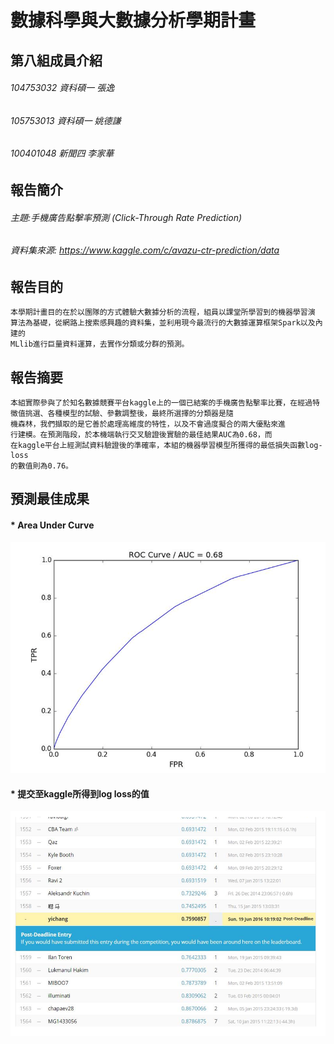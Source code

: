 數據科學與大數據分析學期計畫
========

## 第八組成員介紹

###### 104753032 資科碩一 張逸
###### 105753013 資科碩一 姚德謙
###### 100401048 新聞四 李家華


## 報告簡介

###### 主題:手機廣告點擊率預測 (Click-Through Rate Prediction)<br/>
###### 資料集來源: <https://www.kaggle.com/c/avazu-ctr-prediction/data> <br/>


## 報告目的  
   
    
    本學期計畫目的在於以團隊的方式體驗大數據分析的流程，組員以課堂所學習到的機器學習演
    算法為基礎，從網路上搜索感興趣的資料集，並利用現今最流行的大數據運算框架Spark以及內建的
    MLlib進行巨量資料運算，去實作分類或分群的預測。


## 報告摘要  

    本組實際參與了於知名數據競賽平台kaggle上的一個已結案的手機廣告點擊率比賽，在經過特徵值挑選、各種模型的試驗、參數調整後，最終所選擇的分類器是隨
    機森林，我們擷取的是它善於處理高維度的特性，以及不會過度擬合的兩大優點來進
    行建模。在預測階段，於本機端執行交叉驗證後實驗的最佳結果AUC為0.68，而
    在kaggle平台上經測試資料驗證後的準確率，本組的機器學習模型所獲得的最低損失函數log-loss
    的數值則為0.76。
    
## 預測最佳成果
#### * Area Under Curve

![image](https://github.com/chiahualee/temp/blob/master/AUC.png)
#### * 提交至kaggle所得到log loss的值 

![image](https://github.com/chiahualee/temp/blob/master/losslog.png)






  
